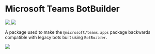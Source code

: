 # Microsoft Teams BotBuilder

<p>
    <a href="https://pypi.org/project/microsoft-teams-botbuilder/" target="_blank">
        <img src="https://img.shields.io/pypi/v/microsoft-teams-botbuilder" />
    </a>
    <a href="https://pypi.org/project/microsoft-teams-botbuilder" target="_blank">
        <img src="https://img.shields.io/pypi/dw/microsoft-teams-botbuilder" />
    </a>
</p>

A package used to make the `@microsoft/teams.apps` package backwards compatible with legacy bots built using
`BotBuilder`.

<a href="https://microsoft.github.io/teams-ai" target="_blank">
    <img src="https://img.shields.io/badge/📖 Getting Started-blue?style=for-the-badge" />
</a>
